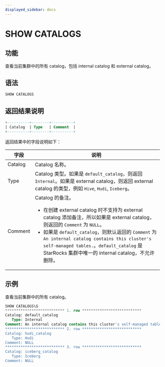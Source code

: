 ```yaml
---
displayed_sidebar: docs
---
```


# SHOW CATALOGS

## 功能

查看当前集群中的所有 catalog，包括 internal catalog 和 external catalog。

## 语法

```SQL
SHOW CATALOGS
```

## 返回结果说明

```SQL
+----------+--------+----------+
| Catalog  | Type   | Comment  |
+----------+--------+----------+
```

返回结果中的字段说明如下：

| **字段** | **说明**                                                     |
| -------- | ------------------------------------------------------------ |
| Catalog  | Catalog 名称。                                               |
| Type     | Catalog 类型。如果是 `default_catalog`，则返回 `Internal`。如果是 external catalog，则返回 external catalog 的类型，例如 `Hive`, `Hudi`, `Iceberg`。          |
| Comment  | Catalog 的备注。<ul><li>在创建 external catalog 时不支持为 external catalog 添加备注，所以如果是 external catalog，则返回的 `Comment` 为 `NULL`。</li><li>如果是 `default_catalog`，则默认返回的 `Comment` 为 `An internal catalog contains this cluster's self-managed tables.`。`default_catalog` 是 StarRocks 集群中唯一的 internal catalog，不允许删除。</li></ul> |

## 示例

查看当前集群中的所有 catalog。

```SQL
SHOW CATALOGS\G
*************************** 1. row ***************************
Catalog: default_catalog
   Type: Internal
Comment: An internal catalog contains this cluster's self-managed tables.
*************************** 2. row ***************************
Catalog: hudi_catalog
   Type: Hudi
Comment: NULL
*************************** 3. row ***************************
Catalog: iceberg_catalog
   Type: Iceberg
Comment: NULL
```
